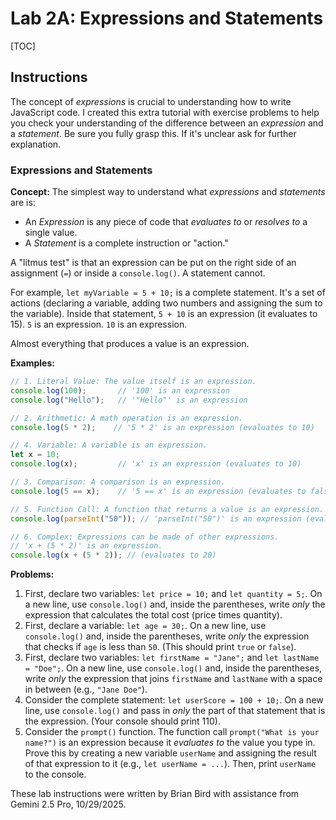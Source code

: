 <h1>Lab 2A: Expressions and Statements</h1>

[TOC]

## Instructions

The concept of *expressions* is crucial to understanding how to write JavaScript code. I created this extra tutorial with exercise problems to help you check your understanding of the difference between an *expression* and a *statement*. Be sure you fully grasp this. If it's unclear ask for further explanation.

### Expressions and Statements

**Concept:** The simplest way to understand what *expressions* and *statements* are is:

- An *Expression* is any piece of code that *evaluates to* or *resolves to* a single value.
- A *Statement* is a complete instruction or "action."

A "litmus test" is that an expression can be put on the right side of an assignment (`=`) or inside a `console.log()`. A statement cannot.

For example, `let myVariable = 5 + 10;` is a complete statement. It's a set of actions (declaring a variable, adding two numbers and assigning the sum to the variable). Inside that statement, `5 + 10` is an expression (it evaluates to 15). `5` is an expression. `10` is an expression. 

Almost everything that produces a value is an expression.

**Examples:**

```JavaScript
// 1. Literal Value: The value itself is an expression.
console.log(100);       // '100' is an expression
console.log("Hello");   // '"Hello"' is an expression

// 2. Arithmetic: A math operation is an expression.
console.log(5 * 2);    // '5 * 2' is an expression (evaluates to 10)

// 4. Variable: A variable is an expression.
let x = 10;
console.log(x);         // 'x' is an expression (evaluates to 10)

// 3. Comparison: A comparison is an expression.
console.log(5 == x);    // '5 == x' is an expression (evaluates to false)

// 5. Function Call: A function that returns a value is an expression.
console.log(parseInt("50")); // 'parseInt("50")' is an expression (evaluates to 50)

// 6. Complex: Expressions can be made of other expressions.
// 'x + (5 * 2)' is an expression.
console.log(x + (5 * 2)); // (evaluates to 20)
```

**Problems:**

1. First, declare two variables: `let price = 10;` and `let quantity = 5;`. On a new line, use `console.log()` and, inside the parentheses, write *only* the expression that calculates the total cost (price times quantity).
2. First, declare a variable: `let age = 30;`. On a new line, use `console.log()` and, inside the parentheses, write *only* the expression that checks if `age` is less than `50`. (This should print `true` or `false`).
3. First, declare two variables: `let firstName = "Jane";` and `let lastName = "Doe";`. On a new line, use `console.log()` and, inside the parentheses, write *only* the expression that joins `firstName` and `lastName` with a space in between (e.g., `"Jane Doe"`).
4. Consider the complete statement: `let userScore = 100 + 10;`. On a new line, use `console.log()` and pass in *only* the part of that statement that is the expression. (Your console should print 110).
5. Consider the `prompt()` function. The function call `prompt("What is your name?")` is an expression because it *evaluates to* the value you type in. Prove this by creating a new variable `userName` and assigning the result of that expression to it (e.g., `let userName = ...`). Then, print `userName` to the console.



These lab instructions were written by Brian Bird with assistance from Gemini 2.5 Pro, 10/29/2025.

